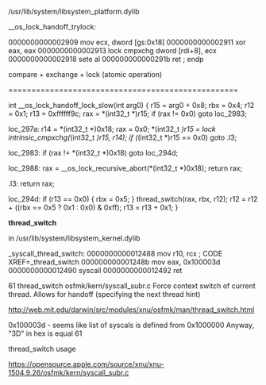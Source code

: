 /usr/lib/system/libsystem_platform.dylib

__os_lock_handoff_trylock:

0000000000002909         mov        ecx, dword [gs:0x18]
0000000000002911         xor        eax, eax
0000000000002913         lock cmpxchg dword [rdi+8], ecx
0000000000002918         sete       al
000000000000291b         ret
                        ; endp

compare + exchange + lock (atomic operation)

==================================================


int __os_lock_handoff_lock_slow(int arg0) {
    r15 = arg0 + 0x8;
    rbx = 0x4;
    r12 = 0x1;
    r13 = 0xffffff9c;
    rax = *(int32_t *)r15;
    if (rax != 0x0) goto loc_2983;

loc_297a:
    r14 = *(int32_t *)0x18;
    rax = 0x0;
    *(int32_t *)r15 = lock intrinsic_cmpxchg(*(int32_t *)r15, r14);
    if (*(int32_t *)r15 == 0x0) goto .l3;

loc_2983:
    if (rax != *(int32_t *)0x18) goto loc_294d;

loc_2988:
    rax = __os_lock_recursive_abort(*(int32_t *)0x18);
    return rax;

.l3:
    return rax;

loc_294d:
    if (r13 == 0x0) {
            rbx = 0x5;
    }
    thread_switch(rax, rbx, r12);
    r12 = r12 + ((rbx == 0x5 ? 0x1 : 0x0) & 0xff);
    r13 = r13 + 0x1;
}

**thread_switch**


in /usr/lib/system/libsystem_kernel.dylib

_syscall_thread_switch:
0000000000012488         mov        r10, rcx                                    ; CODE XREF=_thread_switch
000000000001248b         mov        eax, 0x100003d
0000000000012490         syscall
0000000000012492         ret

61
thread_switch
osfmk/kern/syscall_subr.c
Force context switch of current thread. Allows for handoff (specifying the next thread hint)

http://web.mit.edu/darwin/src/modules/xnu/osfmk/man/thread_switch.html

0x100003d - seems like list of syscals is defined from 0x1000000
Anyway, "3D" in hex is equal 61 

thread_switch usage

https://opensource.apple.com/source/xnu/xnu-1504.9.26/osfmk/kern/syscall_subr.c
